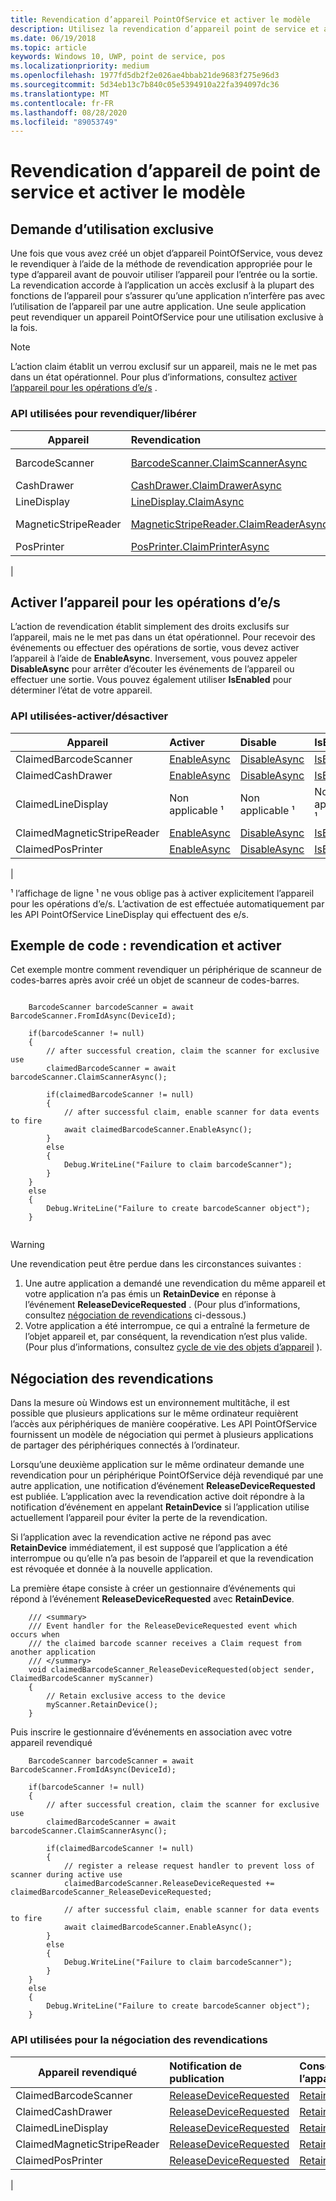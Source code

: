 ```yaml
---
title: Revendication d’appareil PointOfService et activer le modèle
description: Utilisez la revendication d’appareil point de service et activez les API pour demander des appareils et les activer pour les opérations d’e/s.
ms.date: 06/19/2018
ms.topic: article
keywords: Windows 10, UWP, point de service, pos
ms.localizationpriority: medium
ms.openlocfilehash: 1977fd5db2f2e026ae4bbab21de9683f275e96d3
ms.sourcegitcommit: 5d34eb13c7b840c05e5394910a22fa394097dc36
ms.translationtype: MT
ms.contentlocale: fr-FR
ms.lasthandoff: 08/28/2020
ms.locfileid: "89053749"
---
```

# <a name="point-of-service-device-claim-and-enable-model"></a>Revendication d’appareil de point de service et activer le modèle

## <a name="claiming-for-exclusive-use"></a>Demande d’utilisation exclusive

Une fois que vous avez créé un objet d’appareil PointOfService, vous devez le revendiquer à l’aide de la méthode de revendication appropriée pour le type d’appareil avant de pouvoir utiliser l’appareil pour l’entrée ou la sortie.  La revendication accorde à l’application un accès exclusif à la plupart des fonctions de l’appareil pour s’assurer qu’une application n’interfère pas avec l’utilisation de l’appareil par une autre application.  Une seule application peut revendiquer un appareil PointOfService pour une utilisation exclusive à la fois. 

> [!Note]
> L’action claim établit un verrou exclusif sur un appareil, mais ne le met pas dans un état opérationnel.  Pour plus d’informations, consultez [activer l’appareil pour les opérations d’e/s](#enable-device-for-io-operations) .

### <a name="apis-used-to-claim--release"></a>API utilisées pour revendiquer/libérer

|Appareil|Revendication | Libérer | 
|-|:-|:-|
|BarcodeScanner | [BarcodeScanner.ClaimScannerAsync](https://docs.microsoft.com/uwp/api/windows.devices.pointofservice.barcodescanner.claimscannerasync) | [ClaimedBarcodeScanner. Close](https://docs.microsoft.com/uwp/api/windows.devices.pointofservice.claimedbarcodescanner.close) |
|CashDrawer | [CashDrawer.ClaimDrawerAsync](https://docs.microsoft.com/uwp/api/windows.devices.pointofservice.cashdrawer.claimdrawerasync) | [ClaimedCashDrawer. Close](https://docs.microsoft.com/uwp/api/windows.devices.pointofservice.claimedcashdrawer.close) | 
|LineDisplay | [LineDisplay.ClaimAsync](https://docs.microsoft.com/uwp/api/windows.devices.pointofservice.linedisplay.claimasync) |  [ClaimedineDisplay. Close](https://docs.microsoft.com/uwp/api/windows.devices.pointofservice.claimedlinedisplay.close) | 
|MagneticStripeReader | [MagneticStripeReader.ClaimReaderAsync](https://docs.microsoft.com/uwp/api/windows.devices.pointofservice.magneticstripereader.claimreaderasync) |  [ClaimedMagneticStripeReader. Close](https://docs.microsoft.com/uwp/api/windows.devices.pointofservice.claimedmagneticstripereader.close) | 
|PosPrinter | [PosPrinter.ClaimPrinterAsync](https://docs.microsoft.com/uwp/api/windows.devices.pointofservice.posprinter.claimprinterasync) |  [ClaimedPosPrinter. Close](https://docs.microsoft.com/uwp/api/windows.devices.pointofservice.claimedposprinter.close) | 
 | 

## <a name="enable-device-for-io-operations"></a>Activer l’appareil pour les opérations d’e/s

L’action de revendication établit simplement des droits exclusifs sur l’appareil, mais ne le met pas dans un état opérationnel.  Pour recevoir des événements ou effectuer des opérations de sortie, vous devez activer l’appareil à l’aide de **EnableAsync**.  Inversement, vous pouvez appeler **DisableAsync** pour arrêter d’écouter les événements de l’appareil ou effectuer une sortie.  Vous pouvez également utiliser **IsEnabled** pour déterminer l’état de votre appareil.

### <a name="apis-used-enable--disable"></a>API utilisées-activer/désactiver

| Appareil | Activer | Disable | IsEnabled? |
|-|:-|:-|:-|
|ClaimedBarcodeScanner | [EnableAsync](https://docs.microsoft.com/uwp/api/windows.devices.pointofservice.claimedbarcodescanner.enableasync) | [DisableAsync](https://docs.microsoft.com/uwp/api/windows.devices.pointofservice.claimedbarcodescanner.disableasync) | [IsEnabled](https://docs.microsoft.com/uwp/api/windows.devices.pointofservice.claimedbarcodescanner.isenabled) | 
|ClaimedCashDrawer | [EnableAsync](https://docs.microsoft.com/uwp/api/windows.devices.pointofservice.claimedcashdrawer.enableasync) | [DisableAsync](https://docs.microsoft.com/uwp/api/windows.devices.pointofservice.claimedcashdrawer.disableasync) | [IsEnabled](https://docs.microsoft.com/uwp/api/windows.devices.pointofservice.claimedcashdrawer.isenabled) |
|ClaimedLineDisplay | Non applicable ¹ | Non applicable ¹ | Non applicable ¹ | 
|ClaimedMagneticStripeReader | [EnableAsync](https://docs.microsoft.com/uwp/api/windows.devices.pointofservice.claimedmagneticstripereader.enableasync) | [DisableAsync](https://docs.microsoft.com/uwp/api/windows.devices.pointofservice.claimedmagneticstripereader.disableasync) | [IsEnabled](https://docs.microsoft.com/uwp/api/windows.devices.pointofservice.claimedmagneticstripereader.isenabled) |  
|ClaimedPosPrinter | [EnableAsync](https://docs.microsoft.com/uwp/api/windows.devices.pointofservice.claimedposprinter.enableasync) | [DisableAsync](https://docs.microsoft.com/uwp/api/windows.devices.pointofservice.claimedposprinter.disableasync) | [IsEnabled](https://docs.microsoft.com/uwp/api/windows.devices.pointofservice.claimedposprinter.isenabled) |
|

¹ l’affichage de ligne ¹ ne vous oblige pas à activer explicitement l’appareil pour les opérations d’e/s.  L’activation de est effectuée automatiquement par les API PointOfService LineDisplay qui effectuent des e/s.

## <a name="code-sample-claim-and-enable"></a>Exemple de code : revendication et activer

Cet exemple montre comment revendiquer un périphérique de scanneur de codes-barres après avoir créé un objet de scanneur de codes-barres.

```Csharp

    BarcodeScanner barcodeScanner = await BarcodeScanner.FromIdAsync(DeviceId);

    if(barcodeScanner != null)
    {
        // after successful creation, claim the scanner for exclusive use 
        claimedBarcodeScanner = await barcodeScanner.ClaimScannerAsync();

        if(claimedBarcodeScanner != null)
        {
            // after successful claim, enable scanner for data events to fire
            await claimedBarcodeScanner.EnableAsync();
        }
        else
        {
            Debug.WriteLine("Failure to claim barcodeScanner");
        }
    }
    else
    {
        Debug.WriteLine("Failure to create barcodeScanner object");
    }
    
```

> [!Warning]
> Une revendication peut être perdue dans les circonstances suivantes :
> 1. Une autre application a demandé une revendication du même appareil et votre application n’a pas émis un **RetainDevice** en réponse à l’événement **ReleaseDeviceRequested** .  (Pour plus d’informations, consultez [négociation de revendications](#claim-negotiation) ci-dessous.)
> 2. Votre application a été interrompue, ce qui a entraîné la fermeture de l’objet appareil et, par conséquent, la revendication n’est plus valide. (Pour plus d’informations, consultez [cycle de vie des objets d’appareil](pos-basics-deviceobject.md#device-object-lifecycle) ).


## <a name="claim-negotiation"></a>Négociation des revendications

Dans la mesure où Windows est un environnement multitâche, il est possible que plusieurs applications sur le même ordinateur requièrent l’accès aux périphériques de manière coopérative.  Les API PointOfService fournissent un modèle de négociation qui permet à plusieurs applications de partager des périphériques connectés à l’ordinateur.

Lorsqu’une deuxième application sur le même ordinateur demande une revendication pour un périphérique PointOfService déjà revendiqué par une autre application, une notification d’événement **ReleaseDeviceRequested** est publiée. L’application avec la revendication active doit répondre à la notification d’événement en appelant **RetainDevice** si l’application utilise actuellement l’appareil pour éviter la perte de la revendication. 

Si l’application avec la revendication active ne répond pas avec **RetainDevice** immédiatement, il est supposé que l’application a été interrompue ou qu’elle n’a pas besoin de l’appareil et que la revendication est révoquée et donnée à la nouvelle application. 

La première étape consiste à créer un gestionnaire d’événements qui répond à l’événement **ReleaseDeviceRequested** avec **RetainDevice**.  

```Csharp
    /// <summary>
    /// Event handler for the ReleaseDeviceRequested event which occurs when 
    /// the claimed barcode scanner receives a Claim request from another application
    /// </summary>
    void claimedBarcodeScanner_ReleaseDeviceRequested(object sender, ClaimedBarcodeScanner myScanner)
    {
        // Retain exclusive access to the device
        myScanner.RetainDevice();
    }
```

Puis inscrire le gestionnaire d’événements en association avec votre appareil revendiqué

```Csharp
    BarcodeScanner barcodeScanner = await BarcodeScanner.FromIdAsync(DeviceId);

    if(barcodeScanner != null)
    {
        // after successful creation, claim the scanner for exclusive use 
        claimedBarcodeScanner = await barcodeScanner.ClaimScannerAsync();

        if(claimedBarcodeScanner != null)
        {
            // register a release request handler to prevent loss of scanner during active use
            claimedBarcodeScanner.ReleaseDeviceRequested += claimedBarcodeScanner_ReleaseDeviceRequested;

            // after successful claim, enable scanner for data events to fire
            await claimedBarcodeScanner.EnableAsync();          
        }
        else
        {
            Debug.WriteLine("Failure to claim barcodeScanner");
        }
    }
    else
    {
        Debug.WriteLine("Failure to create barcodeScanner object");
    }
```



### <a name="apis-used-for-claim-negotiation"></a>API utilisées pour la négociation des revendications

|Appareil revendiqué|Notification de publication| Conserver l’appareil |
|-|:-|:-|
|ClaimedBarcodeScanner | [ReleaseDeviceRequested](https://docs.microsoft.com/uwp/api/windows.devices.pointofservice.claimedbarcodescanner.releasedevicerequested) | [RetainDevice](https://docs.microsoft.com/uwp/api/windows.devices.pointofservice.claimedbarcodescanner.retaindevice)
|ClaimedCashDrawer | [ReleaseDeviceRequested](https://docs.microsoft.com/uwp/api/windows.devices.pointofservice.claimedcashdrawer.releasedevicerequested) | [RetainDevice](https://docs.microsoft.com/uwp/api/windows.devices.pointofservice.claimedcashdrawer.retaindevice)
|ClaimedLineDisplay | [ReleaseDeviceRequested](https://docs.microsoft.com/uwp/api/windows.devices.pointofservice.claimedlinedisplay.releasedevicerequested) | [RetainDevice](https://docs.microsoft.com/uwp/api/windows.devices.pointofservice.claimedlinedisplay.retaindevice)
|ClaimedMagneticStripeReader | [ReleaseDeviceRequested](https://docs.microsoft.com/uwp/api/windows.devices.pointofservice.claimedmagneticstripereader.releasedevicerequested) | [RetainDevice](https://docs.microsoft.com/uwp/api/windows.devices.pointofservice.claimedlinedisplay.retaindevice)
|ClaimedPosPrinter | [ReleaseDeviceRequested](https://docs.microsoft.com/uwp/api/windows.devices.pointofservice.claimedposprinter.releasedevicerequested) | [RetainDevice](https://docs.microsoft.com/uwp/api/windows.devices.pointofservice.claimedposprinter.retaindevice)
|
